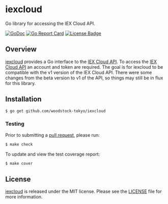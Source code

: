 # iexcloud

Go library for accessing the IEX Cloud API.

[![GoDoc][godoc badge]][godoc link]
[![Go Report Card][report badge]][report card]
[![License Badge][license badge]][license]

## Overview

[iexcloud][] provides a Go interface to the [IEX Cloud API][iexcloudio]. To
access the [IEX Cloud API][iexcloudio] an account and token are required. The
goal is for iexcloud to be compatible with the v1 version of the IEX Cloud API.
There were some changes from the beta version to v1 of the API, so things may
still be in flux for this library.

## Installation

```bash
$ go get github.com/woodstock-tokyo/iexcloud
```

### Testing

Prior to submitting a [pull request][], please run:

```bash
$ make check
```

To update and view the test coverage report:

```bash
$ make cover
```

## License

[iexcloud][] is released under the MIT license. Please see the
[LICENSE][] file for more information.

[iexcloudio]: https://iexcloud.io
[iexcloud]: https://github.com/woodstock-tokyo/iexcloud
[godoc badge]: https://godoc.org/github.com/woodstock-tokyo/iexcloud?status.svg
[godoc link]: https://godoc.org/github.com/woodstock-tokyo/iexcloud
[implementation]: https://github.com/woodstock-tokyo/iexcloud/blob/master/implementation.md
[license]: https://github.com/woodstock-tokyo/iexcloud/blob/master/LICENSE
[license badge]: https://img.shields.io/badge/license-MIT-blue.svg
[pull request]: https://help.github.com/articles/using-pull-requests
[report badge]: https://goreportcard.com/badge/github.com/woodstock-tokyo/iexcloud
[report card]: https://goreportcard.com/report/github.com/woodstock-tokyo/iexcloud
